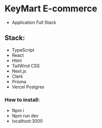 # KeyMart E-commerce

- Application Full Stack

## Stack: 

- TypeScript
- React
- Html
- TailWind CSS
- Next.js
- Clerk
- Prisma
- Vercel Postgres

### How to install:

- Npm i
- Npm run dev
- localhost:3000